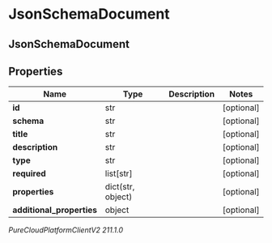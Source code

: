 # JsonSchemaDocument

## JsonSchemaDocument

## Properties

|Name | Type | Description | Notes|
|------------ | ------------- | ------------- | -------------|
| **id** | str |  | [optional] |
| **schema** | str |  | [optional] |
| **title** | str |  | [optional] |
| **description** | str |  | [optional] |
| **type** | str |  | [optional] |
| **required** | list[str] |  | [optional] |
| **properties** | dict(str, object) |  | [optional] |
| **additional_properties** | object |  | [optional] |



_PureCloudPlatformClientV2 211.1.0_
